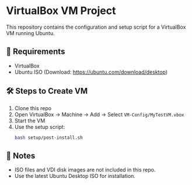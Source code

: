 # VirtualBox VM Project

This repository contains the configuration and setup script for a VirtualBox VM running Ubuntu.

## 📌 Requirements
- VirtualBox
- Ubuntu ISO (Download: https://ubuntu.com/download/desktop)

## 🛠️ Steps to Create VM

1. Clone this repo
2. Open VirtualBox → Machine → Add → Select `VM-Config/MyTestVM.vbox`
3. Start the VM
4. Use the setup script:
   ```bash
   bash setup/post-install.sh
   ```

## 📎 Notes
- ISO files and VDI disk images are not included in this repo.
- Use the latest Ubuntu Desktop ISO for installation.

